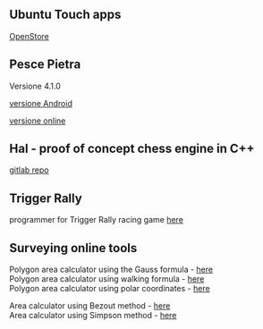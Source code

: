 ## Ubuntu Touch apps
[OpenStore](https://open-store.io/?sort=relevance&search=author%3AEmanuele%20Sorce "OpenStore")

## Pesce Pietra
Versione 4.1.0

[versione Android](https://drive.google.com/file/d/1MQ8TI-w5wZ2vhH6m4mC0nqZvrJD_DtNg/view?usp=sharing)

[versione online](https://tronfortytwo.github.io/stonefish)

## Hal - proof of concept chess engine in C++
[gitlab repo](https://gitlab.com/tronfortytwo/hal)

## Trigger Rally
programmer for Trigger Rally racing game [here](https://sourceforge.net/projects/trigger-rally/)

## Surveying online tools
Polygon area calculator using the Gauss formula - [here](https://tronfortytwo.github.io/gauss-calculator)    
Polygon area calculator using walking formula - [here](https://tronfortytwo.github.io/camminamento-calculator)    
Polygon area calculator using polar coordinates - [here](https://tronfortytwo.github.io/polar-calculator)    
    
Area calculator using Bezout method - [here](https://tronfortytwo.github.io/bezout-calculator)    
Area calculator using Simpson method - [here](https://tronfortytwo.github.io/simpson-calculator)     

